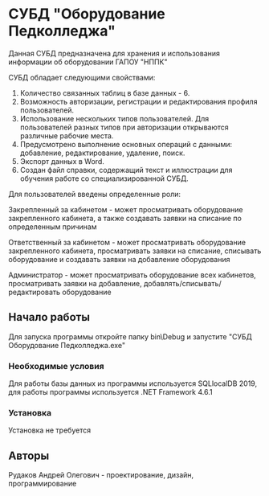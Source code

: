 # СУБД "Оборудование Педколледжа"

Данная СУБД предназначена для хранения и использования информации об оборудовании ГАПОУ "НППК"

СУБД обладает следующими свойствами:
1.	Количество связанных таблиц в базе данных - 6.
2.	Возможность авторизации, регистрации и редактирования профиля пользователей.
3.	Использование нескольких типов пользователей. Для пользователей разных типов при авторизации открываются различные рабочие места.
4.	Предусмотрено выполнение основных операций с данными: добавление, редактирование, удаление, поиск.
5.  Экспорт данных в Word.
6.	Создан файл справки, содержащий текст и иллюстрации для обучения работе со специализированной СУБД.

Для пользователей введены определенные роли:

Закрепленный за кабинетом - может просматривать оборудование закрепленного кабинета, а также создавать заявки на списание по определенным причинам

Ответственный за кабинетом - может просматривать оборудование закрепленного кабинета, просматривать заявки на списание, списывать оборудование и создавать заявки на добавление оборудования

Администратор - может просматривать оборудование всех кабинетов, просматривать заявки на добавление, добавлять/списывать/редактировать оборудование


## Начало работы

Для запуска программы откройте папку bin\Debug и запустите "СУБД Оборудование Педколледжа.exe"

### Необходимые условия

Для работы базы данных из программы используется SQLlocalDB 2019, для работы программы используется .NET Framework 4.6.1

### Установка

Установка не требуется

## Авторы

Рудаков Андрей Олегович - проектирование, дизайн, программирование
